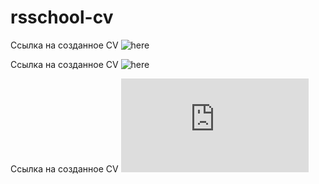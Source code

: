 # rsschool-cv

Ссылка на созданное CV ![here](https://SergiiZalyevskyy.github.io/rsschool-cv/cv)

Ссылка на созданное CV ![here](sergiizalyevskyy.github.io/rsschool-cv/cv.)

Ссылка на созданное CV ![here](https://SergiiZalyevskyy.github.io/rsschool-cv/cv.=https://github.com/SergiiZalyevskyy/rsschool-cv/blob/gh-pages/cv.md)

